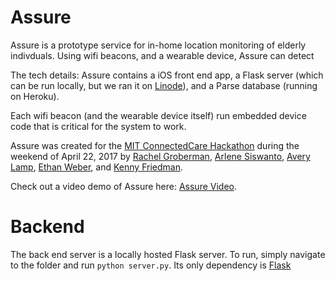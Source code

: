 # Assure

Assure is a prototype service for in-home location monitoring of elderly indivduals. Using wifi beacons, and a wearable device, Assure can detect  

The tech details: Assure contains a iOS front end app, a Flask server (which can be run locally, but we ran it on [Linode][linode]), and a Parse database (running on Heroku).

Each wifi beacon (and the wearable device itself) run embedded device code that is critical for the system to work.

Assure was created for the [MIT ConnectedCare Hackathon][care] during the weekend of April 22, 2017 by [Rachel Groberman][rachel], [Arlene Siswanto][arelene], [Avery Lamp][avery], [Ethan Weber][ethan], and [Kenny Friedman][kenny].

Check out a video demo of Assure here: [Assure Video][vid].



# Backend

The back end server is a locally hosted Flask server. To run, simply navigate to the folder and run `python server.py`. Its only dependency is [Flask][flask]

[flask]: http://flask.pocoo.org
[linode]: https://www.linode.com
[avery]: http://averylamp.me
[kenny]: http://kennethfriedman.org
[arelene]: https://www.linkedin.com/in/arlenesiswanto
[rachel]: https://www.linkedin.com/in/rachelgroberman
[ethan]: https://www.linkedin.com/in/ethan-weber-0901b4118

[care]: http://design.mit.edu/hackathon-2017
[vid]: https://www.youtube.com/watch?v=XDjdEDvuqbs